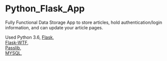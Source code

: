 # Python_Flask_App

Fully Functional Data Storage App to store articles, hold authentication/login information, and can update your article pages. 

Used Python 3.6,
[Flask](http://flask.pocoo.org/docs/0.12/),  
[Flask-WTF](https://wtforms.readthedocs.io/en/stable/),   
[Passlib](https://passlib.readthedocs.io/en/stable/),  
[MYSQL](https://dev.mysql.com/doc/),  

